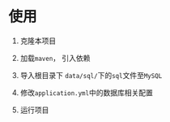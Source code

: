 # 使用
1. 克隆本项目

2. 加载`maven`， 引入依赖
3. 导入根目录下 `data/sql/`下的`sql`文件至`MySQL`
4. 修改`application.yml`中的数据库相关配置
5. 运行项目
